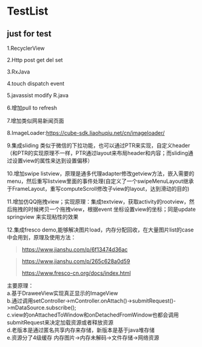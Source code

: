# TestList
just for test
----------------
1.RecyclerView

2.Http post get del set

3.RxJava

4.touch dispatch event

5.javassist modify R.java

6.增加pull to refresh

7.增加类似网易新闻页面

8.ImageLoader:https://cube-sdk.liaohuqiu.net/cn/imageloader/

9.集成sliding 类似于微信的下拉功能，也可以通过PTR来实现，自定义header（和PTR的实现原理不一样，PTR通过layout来布局header和内容；而sliding通过设置view的属性来达到设置偏移）

10.增加swipe listview，原理是通多代理adapter修改getview方法，嵌入需要的menu，然后重写listview里面的事件处理(自定义了一个swipeMenuLayout继承于FrameLayout，重写computeScroll修改子view的layout，达到滑动的目的)

11.增加仿QQ拖拽view；实现原理：集成textview，获取activity的rootview，然后拖拽的时候拷贝一个拖拽view，根据event 坐标设置view的坐标；同是update springview 来实现粘性的效果

12.集成fresco demo,能够解决图片load，内存分配回收，在大量图片list的case中会用到，原理及使用方法：
> https://www.jianshu.com/p/6f13474d36ac

> https://www.jianshu.com/p/265c628a0d59
> 
> https://www.fresco-cn.org/docs/index.html

主要原理：  
a.基于DraweeView实现真正显示的ImageView  
b.通过调用setController->mController.onAttach()->submitRequest()->mDataSource.subscribe();  
c.view的onAttachedToWindow和onDetachedFromWindow也都会调用submitRequest来决定加载资源或者释放资源  
d.老版本是通过匿名共享内存来存储，新版本是基于java堆存储   
e.资源分了4级缓存 内存图片->内存未解码->文件存储->网络资源
